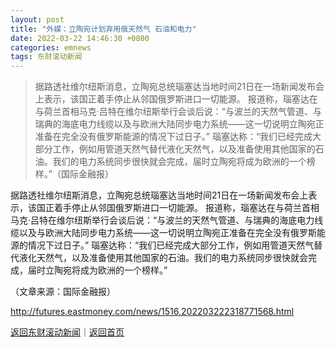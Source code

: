 ```yaml
---
layout: post
title: "外媒：立陶宛计划弃用俄天然气 石油和电力"
date: 2022-03-22 14:46:30 +0800
categories: emnews
tags: 东财滚动新闻
---
```

> 据路透社维尔纽斯消息，立陶宛总统瑙塞达当地时间21日在一场新闻发布会上表示，该国正着手停止从邻国俄罗斯进口一切能源。 报道称，瑙塞达在与荷兰首相马克·吕特在维尔纽斯举行会谈后说：“与波兰的天然气管道、与瑞典的海底电力线缆以及与欧洲大陆同步电力系统——这一切说明立陶宛正准备在完全没有俄罗斯能源的情况下过日子。” 瑙塞达称：“我们已经完成大部分工作，例如用管道天然气替代液化天然气，以及准备使用其他国家的石油。我们的电力系统同步很快就会完成，届时立陶宛将成为欧洲的一个榜样。”（国际金融报）

<p>据路透社维尔纽斯消息，立陶宛总统瑙塞达当地时间21日在一场新闻发布会上表示，该国正着手停止从邻国俄罗斯进口一切能源。 报道称，瑙塞达在与荷兰首相马克·吕特在维尔纽斯举行会谈后说：“与波兰的天然气管道、与瑞典的海底电力线缆以及与欧洲大陆同步电力系统——这一切说明立陶宛正准备在完全没有俄罗斯能源的情况下过日子。” 瑙塞达称：“我们已经完成大部分工作，例如用管道天然气替代液化天然气，以及准备使用其他国家的石油。我们的电力系统同步很快就会完成，届时立陶宛将成为欧洲的一个榜样。”</p><p class="em_media">（文章来源：国际金融报）</p>

<http://futures.eastmoney.com/news/1516,202203222318771568.html>

[返回东财滚动新闻](//finews.withounder.com/emnews/)｜[返回首页](//finews.withounder.com/)